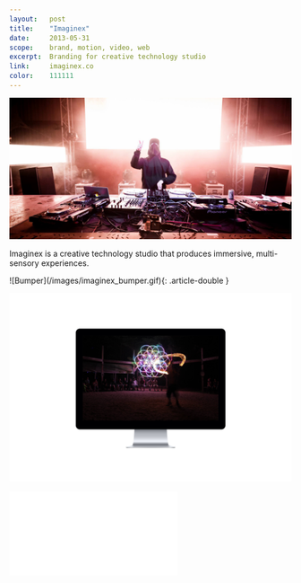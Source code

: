 ```yaml
---
layout:   post
title:    "Imaginex"
date:     2013-05-31
scope:    brand, motion, video, web
excerpt:  Branding for creative technology studio
link:     imaginex.co
color:    111111
---
```


![Dreamscape](/images/imaginex_dreamscape.jpg)

<p class="article-double article-text">Imaginex is a creative technology studio that produces immersive, multi-sensory experiences.</p>
![Bumper](/images/imaginex_bumper.gif){: .article-double }

![Web](/images/imaginex_web-display.png)

<div class="article-wrapper">
    <div class="embed-container">
        <iframe src="//player.vimeo.com/video/67373009?title=0&amp;byline=0&amp;portrait=0&amp;color=78ffff" frameborder="0" webkitallowfullscreen mozallowfullscreen allowfullscreen></iframe>
    </div>
</div>